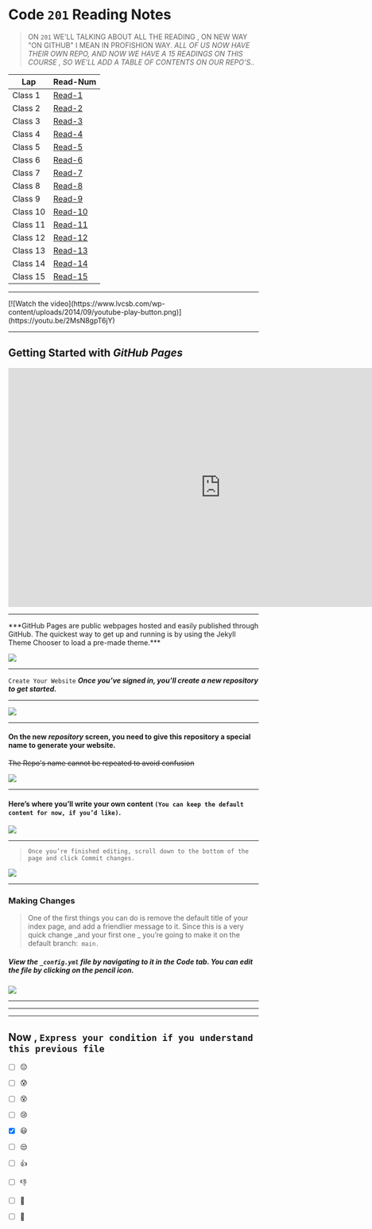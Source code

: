 # Code `201` Reading Notes


> ON `201` WE'LL TALKING ABOUT ALL THE READING , ON NEW WAY "ON GITHUB" I MEAN IN PROFISHION WAY.
 > *ALL OF US NOW HAVE THEIR OWN REPO, AND NOW WE HAVE A 15 READINGS ON THIS COURSE , SO WE'LL ADD A TABLE OF CONTENTS ON OUR REPO'S..*


|     Lap                  | Read-Num                |  
|  ---------------         | --------------          | 
|    Class 1               | [Read-1]()              | 
|    Class 2               | [Read-2]()              | 
|    Class 3               | [Read-3]()              | 
|    Class 4               | [Read-4]()              | 
|    Class 5               | [Read-5]()              | 
|    Class 6               | [Read-6]()              | 
|    Class 7               | [Read-7]()              | 
|    Class 8               | [Read-8]()              | 
|    Class 9               | [Read-9]()              |
|    Class 10              | [Read-10]()             | 
|    Class 11              | [Read-11]()             | 
|    Class 12              | [Read-12]()             | 
|    Class 13              | [Read-13]()             | 
|    Class 14              | [Read-14]()             | 
|    Class 15              | [Read-15]()             | 

<hr>
[![Watch the video](https://www.lvcsb.com/wp-content/uploads/2014/09/youtube-play-button.png)](https://youtu.be/2MsN8gpT6jY)

<hr>


## Getting Started with _GitHub Pages_


<iframe width="854" height="480" src="https://www.youtube.com/embed/2MsN8gpT6jY" frameborder="0" allow="accelerometer; autoplay; encrypted-media; gyroscope; picture-in-picture" allowfullscreen></iframe>


<hr>
***GitHub Pages are public webpages hosted and easily published through GitHub. The quickest way to get up and running is by using the Jekyll Theme Chooser to load a pre-made theme.***

![]( https://speckyboy.com/wp-content/uploads/2013/03/github-pages-featured-image-screen.png)

<hr>

```Create Your Website```
***Once you’ve signed in, you’ll create a new repository to get started.***
<hr>

![](https://guides.github.com/features/pages/create-new-repo-button.png)

<hr>

#### On the new _repository_ screen, you need to give this repository a special name to generate your website. 
~~The Repo's name cannot be repeated to avoid confusion~~

![](https://guides.github.com/features/pages/create-new-repo-screen.png)

<hr>

#### Here’s where you’ll write your own content `(You can keep the default content for now, if you’d like)`.
![](https://guides.github.com/features/pages/code-editor.png)
<hr>

> `Once you’re finished editing, scroll down to the bottom of the page and click Commit changes.`


![](https://guides.github.com/features/pages/commit-edits.png)

<hr>

### Making Changes
> One of the first things you can do is remove the default title of your index page, and add a friendlier message to it. Since this is a very quick change _and your first one _ you’re going to make it on the default branch:` main.`

##### View the `_config.yml` file by navigating to it in the **Code** tab. You can edit the file by clicking on the pencil icon.

![](https://guides.github.com/features/pages/edit-file.png)

<hr>
<hr>
<hr>

 

##  Now , `Express your condition if you understand this previous file `

 - [ ]  :pensive:  <br>
 - [ ]  :cold_sweat: <br>
 - [ ]  :dizzy_face:<br>
 - [ ]  :cry: <br>
 - [x]  :smiley: <br>
 - [ ]  :unamused: <br>
 - [ ]  :thumbsup:  <br>
 - [ ]  :-1: <br>
 - [ ]  :muscle: <br>
 - [ ]  :100: <br>







